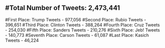 #Total Number of Tweets: 2,473,441 
---
#First Place: Trump Tweets - 977,056
#Second Place: Rubio Tweets - 396,651
#Third Place: Clinton Tweets - 388,264
#Fourth Place: Cruz Tweets - 254,030
#Fifth Place: Sanders Tweets - 210,276
#Sixth Place: Jeb! Tweets - 140,773
#Seventh Place: Carson Tweets - 61,087
#Last Place: Kasich Tweets - 46,224

